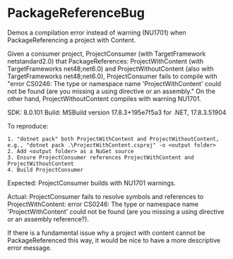 # PackageReferenceBug
Demos a compilation error instead of warning (NU1701) when PackageReferencing a project with Content.

Given a consumer project, ProjectConsumer (with TargetFramework netstandard2.0) that PackageReferences: ProjectWithContent (with TargetFrameworks net48;net6.0) and ProjectWithoutContent (also with TargetFrameworks net48;net6.0), ProjectConsumer fails to compile with "error CS0246: The type or namespace name 'ProjectWithContent' could not be found (are you missing a using directive or an assembly." On the other hand, ProjectWithoutContent compiles with warning NU1701.

SDK: 8.0.101
Build: MSBuild version 17.8.3+195e7f5a3 for .NET, 17.8.3.51904

To reproduce:
```
1. "dotnet pack" both ProjectWithContent and ProjectWithoutContent, e.g., "dotnet pack .\ProjectWithContent.csproj" -o <output folder>
2. Add <output folder> as a NuGet source
3. Ensure ProjectConsumer references ProjectWithContent and ProjectWithoutContent
4. Build ProjectConsumer
```

Expected: ProjectConsumer builds with NU1701 warnings.

Actual: ProjectConsumer fails to resolve symbols and references to ProjectWithContent: error CS0246: The type or namespace name 'ProjectWithContent' could not be found (are you missing a using directive or an assembly reference?).

If there is a fundamental issue why a project with content cannot be PackageReferenced this way, it would be nice to have a more descriptive error message.
